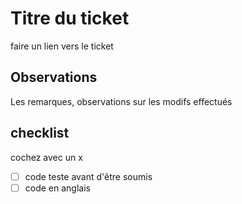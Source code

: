 # Titre du ticket 

faire un lien vers le ticket 

## Observations 

Les remarques, observations sur les modifs effectués

## checklist

cochez avec un x

- [ ] code teste avant d'être soumis
- [ ] code en anglais
